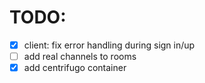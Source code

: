 # TODO:
- [x] client: fix error handling during sign in/up
- [ ] add real channels to rooms
- [x] add centrifugo container
